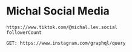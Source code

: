 # Michal Social Media

```
https://www.tiktok.com/@michal.lev.social
followerCount
````

```
GET: https://www.instagram.com/graphql/query

```
